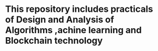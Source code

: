 # This repository includes practicals of Design and Analysis of Algorithms ,achine learning and Blockchain technology

